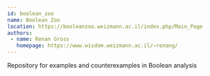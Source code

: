 ```yaml
---
id: boolean_zoo
name: Boolean Zoo
location: https://booleanzoo.weizmann.ac.il/index.php/Main_Page
authors:
 - name: Renan Gross
   homepage: https://www.wisdom.weizmann.ac.il/~renang/
---
```


Repository for examples and counterexamples in Boolean analysis
